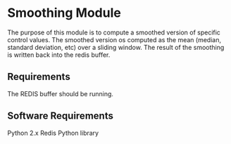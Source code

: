 # Smoothing Module

The purpose of this module is to compute a smoothed version of specific control values. The smoothed version os computed as the mean (median, standard deviation, etc) over a sliding window. The result of the smoothing is written back into the redis buffer.

## Requirements

The REDIS buffer should be running.

## Software Requirements

Python 2.x
Redis Python library
